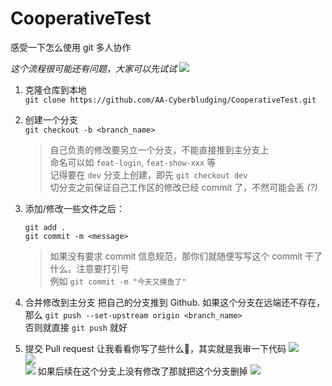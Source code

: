 # CooperativeTest
感受一下怎么使用 git 多人协作

*这个流程很可能还有问题，大家可以先试试*
![](https://s2.loli.net/2023/07/13/ju8KWYXmpkATEw4.gif)

1. 克隆仓库到本地  
   `git clone https://github.com/AA-Cyberbludging/CooperativeTest.git`

2. 创建一个分支  
   `git checkout -b <branch_name>`
   > 自己负责的修改要另立一个分支，不能直接推到主分支上  
   > 命名可以如 `feat-login`, `feat-show-xxx` 等  
   > 记得要在 `dev` 分支上创建，即先 `git checkout dev`  
   > 切分支之前保证自己工作区的修改已经 commit 了，不然可能会丢 *(?)*
  
3. 添加/修改一些文件之后：

   `git add .`  
   `git commit -m <message>`
   > 如果没有要求 commit 信息规范，那你们就随便写写这个 commit 干了什么。注意要打引号  
   > 例如 `git commit -m "今天又摸鱼了"`

4. 合并修改到主分支
   把自己的分支推到 Github. 如果这个分支在远端还不存在，那么
   `git push --set-upstream origin <branch_name>`  
   否则就直接 `git push` 就好

5. 提交 Pull request
   让我看看你写了些什么👀，其实就是我审一下代码
   ![](https://s2.loli.net/2023/07/13/hKS6mU4BYGpfJOu.png)  
   ![](https://s2.loli.net/2023/07/13/E8o4D7VBrGujaCA.png)  
   ![](https://s2.loli.net/2023/07/13/LD8mSMHatGCRK1b.png)
   如果后续在这个分支上没有修改了那就把这个分支删掉
   ![](https://s2.loli.net/2023/07/13/F7YAviQpWoUmalJ.png)
